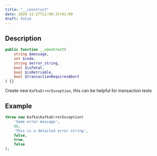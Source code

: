 ```yaml
---
title: "__construct"
date: 2020-12-27T22:09:37+01:00
draft: false
---
```

## Description
```php
public function __construct(
    string $message,
    int $code,
    string $error_string,
    bool $isFatal,
    bool $isRetriable,
    bool $transactionRequiresAbort
) {}
```
Create new `KafkaErrorException`, this can be helpful for transaction tests
## Example
```php
throw new Kafka\KafkaErrorException(
    'Some error message',
    88,
    'This is a detailed error string',
    false,
    true,
    false
);
```